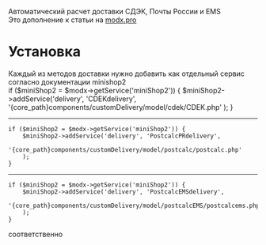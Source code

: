 Автоматический расчет доставки СДЭК, Почты России и EMS  
Это дополнение к статьи на [modx.pro](https://modx.pro/topic/13418/ "Перейти на сайт")  
# Установка  
Каждый из методов доставки нужно добавить как отдельный сервис согласно документации minishop2  
	if ($miniShop2 = $modx->getService('miniShop2')) {
	    $miniShop2->addService('delivery', 'CDEKdelivery',
	        '{core_path}components/customDelivery/model/cdek/CDEK.php'
	    );
	}
***
	if ($miniShop2 = $modx->getService('miniShop2')) {
	    $miniShop2->addService('delivery', 'PostcalcPRdelivery',
	        '{core_path}components/customDelivery/model/postcalc/postcalc.php'
	    );
	}
***
	if ($miniShop2 = $modx->getService('miniShop2')) {
	    $miniShop2->addService('delivery', 'PostcalcEMSdelivery',
	        '{core_path}components/customDelivery/model/postcalcEMS/postcalcems.php'
	    );
	}
соответственно
